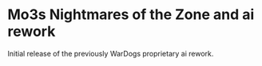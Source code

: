 # Mo3s Nightmares of the Zone and ai rework
 Initial release of the previously WarDogs proprietary ai rework. 
